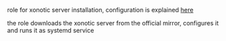 role for xonotic server installation, configuration is explained [here](TARBALL%20APPLICATIONS.md)

the role downloads the xonotic server from the official mirror, configures it and runs it  as systemd service